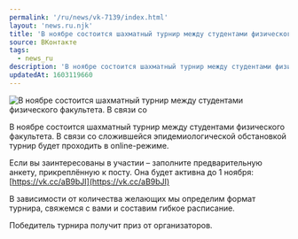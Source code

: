 ```yaml
---
permalink: '/ru/news/vk-7139/index.html'
layout: 'news.ru.njk'
title: 'В ноябре состоится шахматный турнир между студентами физического факультета.'
source: ВКонтакте
tags:
  - news_ru
description: 'В ноябре состоится шахматный турнир между студентами физического факультета.'
updatedAt: 1603119660
---
```

![В ноябре состоится шахматный турнир между студентами физического факультета. В связи со](https://sun9-10.userapi.com/impg/NzYjJCtxK8Z_aCW42lRKXbyH4a_RYBdEGxfrtw/zuiSfk4443U.jpg?size=1189x627&quality=96&proxy=1&sign=323af56c79aea21d274b30f59f787eb3&c_uniq_tag=j5PZKGAyf-lvh4lQHdfCv2Jln7sqHeOETYd8Y-i3XvA&type=album)

В ноябре состоится шахматный турнир между студентами физического факультета. В связи со сложившейся эпидемиологической обстановкой турнир будет проходить в online-режиме.

Если вы заинтересованы в участии – заполните предварительную анкету, прикреплённую к посту. Она будет активна до 1 ноября: [https://vk.cc/aB9bJI](https://vk.cc/aB9bJI)

В зависимости от количества желающих мы определим формат турнира, свяжемся с вами и составим гибкое расписание.

Победитель турнира получит приз от организаторов.
